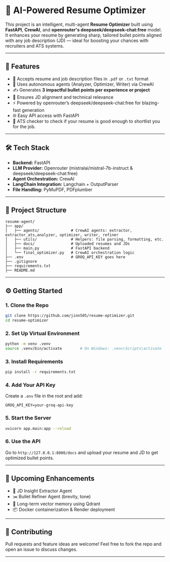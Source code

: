 
# 🧠 AI-Powered Resume Optimizer

This project is an intelligent, multi-agent **Resume Optimizer** built using **FastAPI**, **CrewAI**, and **openrouter's deepseek/deepseek-chat:free** model. It enhances your resume by generating sharp, tailored bullet points aligned with any job description (JD) — ideal for boosting your chances with recruiters and ATS systems.

---

## 🚀 Features

- 📄 Accepts resume and job description files in `.pdf` or `.txt` format
- 🧠 Uses autonomous agents (Analyzer, Optimizer, Writer) via CrewAI
- ✍️ Generates **3 impactful bullet points per experience or project**
- 🎯 Ensures JD alignment and technical relevance
- ⚡ Powered by openrouter’s deepseek/deepseek-chat:free for blazing-fast generation
- 🌐 Easy API access with FastAPI
- 👊 ATS checker to check if your resume is good enough to shortlist you for the job.

---

## 🛠️ Tech Stack

- **Backend:** FastAPI  
- **LLM Provider:** Openrouter (mistralai/mistral-7b-instruct & deepseek/deepseek-chat:free)  
- **Agent Orchestration:** CrewAI  
- **LangChain Integration:** Langchain + OutputParser  
- **File Handling:** PyMuPDF, PDFplumber   

---

## 📁 Project Structure

```
resume-agent/
├── app/
│   ├── agents/              # CrewAI agents: extractor, extractor_ats,analyzer, optimizer, writer, refiner
│   ├── utils/               # Helpers: file parsing, formatting, etc.
│   ├── docs/                # Uploaded resumes and JDs
│   ├── main.py              # FastAPI backend
│   └── final_optimizer.py   # CrewAI orchestration logic
├── .env                     # GROQ_API_KEY goes here
├── .gitignore
├── requirements.txt
├── README.md
```

---

## ⚙️ Getting Started

### 1. Clone the Repo

```bash
git clone https://github.com/jinn505/resume-optimizer.git
cd resume-optimizer
```

### 2. Set Up Virtual Environment

```bash
python -m venv .venv
source .venv/bin/activate        # On Windows: .venv\Scripts\activate
```

### 3. Install Requirements

```bash
pip install -r requirements.txt
```

### 4. Add Your API Key

Create a `.env` file in the root and add:

```
GROQ_API_KEY=your-groq-api-key
```

### 5. Start the Server

```bash
uvicorn app.main:app --reload
```

### 6. Use the API

Go to `http://127.0.0.1:8000/docs` and upload your resume and JD to get optimized bullet points.

---

## 🧱 Upcoming Enhancements

- 🧩 JD Insight Extractor Agent  
- ✂️ Bullet Refiner Agent (brevity, tone)  
- 🧠 Long-term vector memory using Qdrant  
- 📦 Docker containerization & Render deployment

---

## 🤝 Contributing

Pull requests and feature ideas are welcome! Feel free to fork the repo and open an issue to discuss changes.

---
